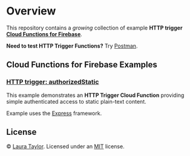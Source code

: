 # Overview

This repository contains a *growing* collection of example **HTTP trigger [Cloud Functions for Firebase](https://firebase.google.com/features/functions)**.

**Need to test HTTP Trigger Functions?**  Try [Postman](https://www.getpostman.com/).


## Cloud Functions for Firebase Examples

### [HTTP trigger: authorizedStatic](/authorized-static)

This example demonstrates an **HTTP Trigger Cloud Function** providing simple authenticated access to static plain-text content.  

Example uses the [Express](https://expressjs.com/) framework.


## License

© [Laura Taylor](https://github.com/techstreams). Licensed under an [MIT](LICENSE) license.
